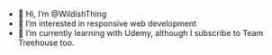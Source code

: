 - 👋 Hi, I’m @WildishThing
- 👀 I’m interested in responsive web development
- 🌱 I’m currently learning with Udemy, although I subscribe to Team Treehouse too.

<!---
WildishThing/WildishThing is a ✨ special ✨ repository because its `README.md` (this file) appears on your GitHub profile.
You can click the Preview link to take a look at your changes.
--->
